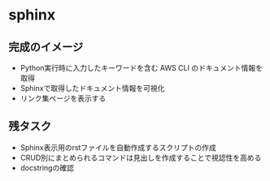 # sphinx

## 完成のイメージ

- Python実行時に入力したキーワードを含む AWS CLI のドキュメント情報を取得
- Sphinxで取得したドキュメント情報を可視化
- リンク集ページを表示する

## 残タスク

- Sphinx表示用のrstファイルを自動作成するスクリプトの作成
- CRUD別にまとめられるコマンドは見出しを作成することで視認性を高める
- docstringの確認
